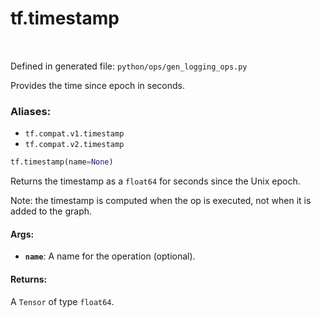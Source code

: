 <div itemscope itemtype="http://developers.google.com/ReferenceObject">
<meta itemprop="name" content="tf.timestamp" />
<meta itemprop="path" content="Stable" />
</div>

# tf.timestamp

<!-- Insert buttons -->

<table class="tfo-notebook-buttons tfo-api" align="left">
</table>

Defined in generated file: `python/ops/gen_logging_ops.py`



<!-- Start diff -->
Provides the time since epoch in seconds.

### Aliases:

* `tf.compat.v1.timestamp`
* `tf.compat.v2.timestamp`


``` python
tf.timestamp(name=None)
```



<!-- Placeholder for "Used in" -->

Returns the timestamp as a `float64` for seconds since the Unix epoch.

Note: the timestamp is computed when the op is executed, not when it is added
to the graph.

#### Args:


* <b>`name`</b>: A name for the operation (optional).


#### Returns:

A `Tensor` of type `float64`.
